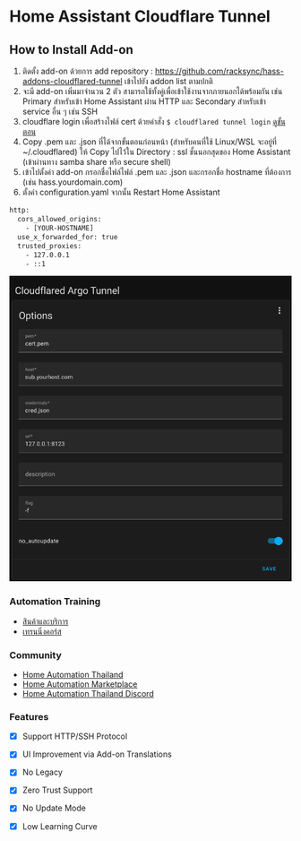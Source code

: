 # Home Assistant Cloudflare Tunnel 


## How to Install Add-on

1. ติดตั้ง add-on ด้วยการ add repository : https://github.com/racksync/hass-addons-cloudflared-tunnel เข้าไปยัง addon list ตามปกติ
2. จะมี add-on เพิ่มมาจำนวน 2 ตัว สามารถใช้ทั้งคู่เพื่อเข้าใช้งานจากภายนอกได้พร้อมกัน เช่น Primary สำหรับเข้า Home Assistant ผ่าน HTTP และ Secondary สำหรับเข้า service อื่น ๆ เช่น SSH
3. cloudflare login เพื่อสร้างไฟล์ cert ด้วยคำสั่ง ```$ cloudflared tunnel login``` 
[ดูขั้นตอน](https://developers.cloudflare.com/cloudflare-one/connections/connect-apps/install-and-setup/tunnel-guide)
4. Copy .pem และ .json ที่ได้จากขั้นตอนก่อนหน้า (สำหรับคนที่ใช้ Linux/WSL จะอยู่ที่ ~/.cloudflared) ให้ Copy ไปไว้ใน Directory : ssl ชั้นนอกสุดของ Home Assistant (เข้าผ่านทาง samba share หรือ secure shell)
5. เข้าไปตั้งค่า add-on กรอกชื่อไฟล์ไฟล์ .pem และ .json และกรอกชื่อ hostname ที่ต้องการ (เช่น hass.yourdomain.com)
6. ตั้งค่า configuration.yaml จากนั้น Restart Home Assistant

```
http:
  cors_allowed_origins:
    - [YOUR-HOSTNAME]
  use_x_forwarded_for: true
  trusted_proxies:
    - 127.0.0.1
    - ::1
```




![racksync-screenshot](https://github.com/racksync/hass-addons-cloudflared-tunnel/blob/main/tunnel/screenshot.png?raw=true)



### Automation Training

- [สินค้าและบริการ](http://racksync.com)
- [เทรนนิ่งคอร์ส](https://facebook.com/racksync)

### Community

- [Home Automation Thailand](https://www.facebook.com/groups/hathailand)
- [Home Automation Marketplace](https://www.facebook.com/groups/hatmarketplace)
- [Home Automation Thailand Discord](https://discord.gg/Wc5CwnWkp4)

### Features

- [X] Support HTTP/SSH Protocol
- [X] UI Improvement via Add-on Translations
- [X] No Legacy
- [X] Zero Trust Support
- [X] No Update Mode
- [X] Low Learning Curve



